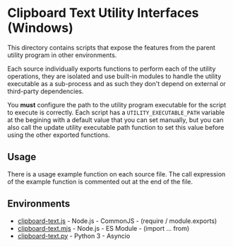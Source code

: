 # Clipboard Text Utility Interfaces (Windows)

This directory contains scripts that expose the features from the parent utility program in other environments.

Each source individually exports functions to perform each of the utility operations, they are isolated and use built-in modules to handle the utility executable as a sub-process and as such they don't depend on external or third-party dependencies.

You **must** configure the path to the utility program executable for the script to execute is correctly. Each script has a `UTILITY_EXECUTABLE_PATH` variable at the begining with a default value that you can set manually, but you can also call the update utility executable path function to set this value before using the other exported functions.

## Usage

There is a usage example function on each source file. The call expression of the example function is commented out at the end of the file.

## Environments

 - [clipboard-text.js](./clipboard-text.js) - Node.js - CommonJS - (require / module.exports)
 - [clipboard-text.mjs](./clipboard-text.mjs) - Node.js - ES Module - (import ... from)
 - [clipboard-text.py](./clipboard-text.py) - Python 3 - Asyncio
